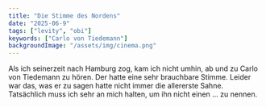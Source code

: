 ```yaml
---
title: "Die Stimme des Nordens"
date: "2025-06-9"
tags: ["levity", "obi"]
keywords: ["Carlo von Tiedemann"]
backgroundImage: "/assets/img/cinema.png"
---
```

Als ich seinerzeit nach Hamburg zog, kam ich nicht umhin, ab und zu Carlo von Tiedemann zu hören. Der hatte eine sehr brauchbare Stimme. Leider war das, was er zu sagen hatte nicht immer die allererste Sahne. Tatsächlich muss ich sehr an mich halten, um ihn nicht einen ... zu nennen.